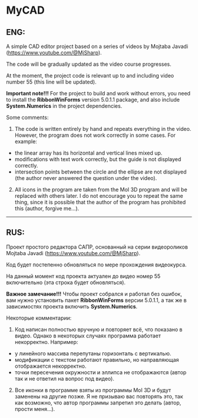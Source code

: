 # MyCAD

## ENG:
A simple CAD editor project based on a series of videos by Mojtaba Javadi (https://www.youtube.com/@MjSharp).

The code will be gradually updated as the video course progresses.

At the moment, the project code is relevant up to and including video number 55 (this line will be updated).

**Important note!!!**
For the project to build and work without errors, you need to install the **RibbonWinForms** version 5.0.1.1 package, and also include **System.Numerics** in the project dependencies.

Some comments:
1. The code is written entirely by hand and repeats everything in the video. However, the program does not work correctly in some cases. For example:
* the linear array has its horizontal and vertical lines mixed up.
* modifications with text work correctly, but the guide is not displayed correctly.
* intersection points between the circle and the ellipse are not displayed (the author never answered the question under the video).
2. All icons in the program are taken from the MoI 3D program and will be replaced with others later. I do not encourage you to repeat the same thing, since it is possible that the author of the program has prohibited this (author, forgive me...).

---

## RUS:
Проект простого редактора САПР, основанный на серии видеороликов Mojtaba Javadi (https://www.youtube.com/@MjSharp).

Код будет постепенно обновляться по мере прохождения видеокурса.

На данный момент код проекта актуален до видео номер 55 включительно (эта строка будет обновляться).

**Важное замечание!!!**
Чтобы проект собрался и работал без ошибок, вам нужно установить пакет **RibbonWinForms** версии 5.0.1.1, а так же в зависимостях проекта включить **System.Numerics**.

Некоторые комментарии:

1. Код написан полностью вручную и повторяет всё, что показано в видео. Однако в некоторых случаях программа работает некорректно. Например:
  * у линейного массива перепутаны горизонталь с вертикалью.
  * модификации с текстом работают правильно, но направляющая отображается некорректно.
  * точки пересечения окружности и эллипса не отображаются (автор так и не ответил на вопрос под видео).
2. Все иконки в программе взяты из программы MoI 3D и будут заменены на другие позже. Я не призываю вас повторять это, так как возможно, что автор программы запретил это делать (автор, прости меня...).
